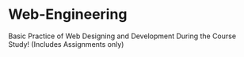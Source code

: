 # Web-Engineering
Basic Practice of Web Designing and Development During the Course Study! (Includes Assignments only)
